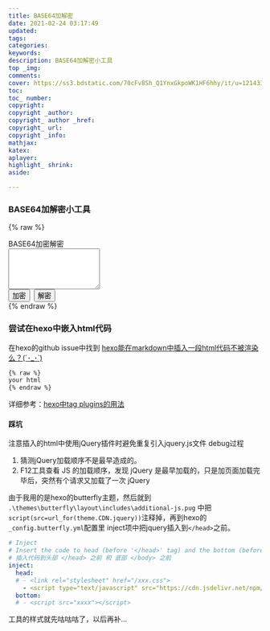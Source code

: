 ```yaml
---
title: BASE64加解密
date: 2021-02-24 03:17:49
updated:
tags:
categories:
keywords:
description: BASE64加解密小工具
top _img:
comments:
cover: https://ss3.bdstatic.com/70cFv8Sh_Q1YnxGkpoWK1HF6hhy/it/u=1214333833,130892204&fm=26&gp=0.jpg
toc:
toc_ number:
copyright:
copyright _author:
copyright_ author _href:
copyright_ url:
copyright _info:
mathjax:
katex:
aplayer:
highlight_ shrink:
aside:

---
```

### BASE64加解密小工具
{% raw %}
<html lang="en">
<head>
    <meta charset="UTF-8">
    <meta name="viewport" content="width=device-width, initial-scale=1.0">
        <div class="panel-heading font-bold">BASE64加密解密</div>
                <textarea class="textarea form-control" id="best" rows="5"></textarea>
            <div class="text-center">
                <button type="submit" id="btn1" class="btn btn-info">加密</button>&nbsp;
                <button type="submit" id="btn2" class="btn btn-info">解密</button>
            </div>
        <div class="entry-content l-h-2x" id="data">
        </div>
</head>

<script type="text/javascript">
    $.extend({
        message: function (a) {
            var b = {};
            "string" == typeof a && (b.message = a), "object" == typeof a && (b = $.extend({}, b, a));
            var c, d, e, f = b.showClose ? '<div class="c-message--close">×</div>' : "",
                g = "" !== b.title ? '<h2 class="c-message__title">' + b.title + "</h2>" : "",
                h = '<div class="c-message animated animated-lento slideInRight"><i class=" c-message--icon c-message--' + b.type + '"></i><div class="el-notification__group">' + g + '<div class="el-notification__content">' + b.message + "</div>" + f + "</div></div>",
                i = $("body"),
                j = $(h);
            d = function () {
                j.addClass("slideOutRight"), j.one("webkitAnimationEnd mozAnimationEnd MSAnimationEnd oanimationend animationend", function () {
                    e()
                })
            }, e = function () {
                j.remove(), b.onClose(b), clearTimeout(c)
            }, $(".c-message").remove(), i.append(j), j.one("webkitAnimationEnd mozAnimationEnd MSAnimationEnd oanimationend animationend", function () {
                j.removeClass("messageFadeInDown")
            }), i.on("click", ".c-message--close", function (a) {
                d()
            }), b.autoClose && (c = setTimeout(function () {
                d()
            }, b.time))
        }
    })
</script>
<script>
    var keyStr = "ABCDEFGHIJKLMNOP" +
        "QRSTUVWXYZabcdef" +
        "ghijklmnopqrstuv" +
        "wxyz0123456789+/" +
        "=";
    function encode64(input) {
        input = escape(input);
        var output = "";
        var chr1, chr2, chr3 = "";
        var enc1, enc2, enc3, enc4 = "";
        var i = 0;
        do {
            chr1 = input.charCodeAt(i++);
            chr2 = input.charCodeAt(i++);
            chr3 = input.charCodeAt(i++);
            enc1 = chr1 >> 2;
            enc2 = ((chr1 & 3) << 4) | (chr2 >> 4);
            enc3 = ((chr2 & 15) << 2) | (chr3 >> 6);
            enc4 = chr3 & 63;
            if (isNaN(chr2)) {
                enc3 = enc4 = 64;
            }
            else if (isNaN(chr3)) {
                enc4 = 64;
            }
            output = output +
                keyStr.charAt(enc1) +
                keyStr.charAt(enc2) +
                keyStr.charAt(enc3) +
                keyStr.charAt(enc4);
            chr1 = chr2 = chr3 = "";
            enc1 = enc2 = enc3 = enc4 = "";
        } while (i < input.length);
        return output;
    }
    function decode64(input) {
        var output = "";
        var chr1, chr2, chr3 = "";
        var enc1, enc2, enc3, enc4 = "";
        var i = 0;
        var base64test = /[^A-Za-z0-9\+\/\=]/g;
        if (base64test.exec(input)) {
            $.message({
                title: '工具提示',
                message: '请输入有效的base64字符',
                type: 'warning'
            });
        }
        input = input.replace(/[^A-Za-z0-9\+\/\=]/g, "");
        do {
            enc1 = keyStr.indexOf(input.charAt(i++));
            enc2 = keyStr.indexOf(input.charAt(i++));
            enc3 = keyStr.indexOf(input.charAt(i++));
            enc4 = keyStr.indexOf(input.charAt(i++));
            chr1 = (enc1 << 2) | (enc2 >> 4);
            chr2 = ((enc2 & 15) << 4) | (enc3 >> 2);
            chr3 = ((enc3 & 3) << 6) | enc4;
            output = output + String.fromCharCode(chr1);
            if (enc3 != 64) {
                output = output + String.fromCharCode(chr2);
            }
            if (enc4 != 64) {
                output = output + String.fromCharCode(chr3);
            }
            chr1 = chr2 = chr3 = "";
            enc1 = enc2 = enc3 = enc4 = "";
        } while (i < input.length);
        return unescape(output);
    }
    $('#btn1').click(function () {
        var best = $('#best').val();
        if (best == "") {
            $.message({
                title: '工具提示',
                message: '请输入您要加密的内容',
                type: 'warning'
            });
        } else {
            $.message({
                title: '工具提示',
                message: '加密成功',
                type: 'success'
            });
            $('#data').html('<p class="tip inlineBlock success">原文：' + best + '<br>加密：' + encode64(best) + '</p>');
        }
    });
    $('#btn2').click(function () {
        var best = $('#best').val();
        if (best == "") {
            $.message({
                title: '工具提示',
                message: '请输入您要解密的内容',
                type: 'warning'
            });
        } else {
            $.message({
                title: '工具提示',
                message: '解密成功',
                type: 'warning'
            });
            $('#data').html('<p class="tip inlineBlock success">原文：' + best + '<br>解密：' + decode64(best) + '</p>');
        }
    });
</script>
</html>
{% endraw %}

### 尝试在hexo中嵌入html代码
在hexo的github issue中找到 [hexo能在markdown中插入一段html代码不被渲染么？\(´･\_･\`\)](https://github.com/hexojs/hexo/issues/1692)

```markdown
{% raw %}
your html
{% endraw %}
```
详细参考：[hexo中tag plugins的用法](https://hexo.io/docs/tag-plugins)

#### 踩坑
注意插入的html中使用jQuery插件时避免重复引入jquery.js文件
debug过程
1. 猜测jQuery加载顺序不是最早造成的。
2. F12工具查看 JS 的加载顺序，发现 jQuery 是最早加载的，只是加页面加载完毕后，突然有个请求又加载了一次 jQuery

由于我用的是hexo的butterfly主题，然后就到 ```.\themes\butterfly\layout\includes\additional-js.pug``` 中把 ```script(src=url_for(theme.CDN.jquery))```注释掉，再到hexo的 ```_config.butterfly.yml```配置里 inject项中把jquery插入到```</head>```之前。

```yml
# Inject
# Insert the code to head (before '</head>' tag) and the bottom (before '</body>' tag)
# 插入代码到头部 </head> 之前 和 底部 </body> 之前
inject:
  head:
  # - <link rel="stylesheet" href="/xxx.css">
    - <script type="text/javascript" src="https://cdn.jsdelivr.net/npm/jquery@latest/dist/jquery.min.js"></script>
  bottom:
  # - <script src="xxxx"></script>

```
工具的样式就先咕咕咕了，以后再补...